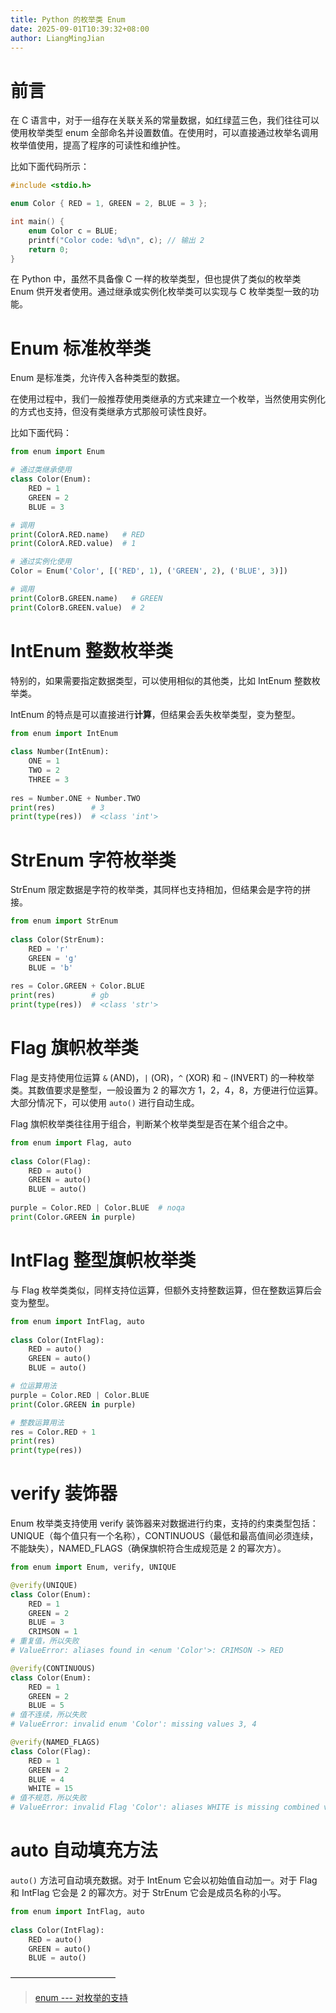 ```yaml
---
title: Python 的枚举类 Enum
date: 2025-09-01T10:39:32+08:00
author: LiangMingJian
---
```


# 前言

在 C 语言中，对于一组存在关联关系的常量数据，如红绿蓝三色，我们往往可以使用枚举类型 enum 全部命名并设置数值。在使用时，可以直接通过枚举名调用枚举值使用，提高了程序的可读性和维护性。

比如下面代码所示：

```C
#include <stdio.h>

enum Color { RED = 1, GREEN = 2, BLUE = 3 };

int main() { 
    enum Color c = BLUE; 
    printf("Color code: %d\n", c); // 输出 2 
    return 0; 
}
```

在 Python 中，虽然不具备像 C 一样的枚举类型，但也提供了类似的枚举类 Enum 供开发者使用。通过继承或实例化枚举类可以实现与 C 枚举类型一致的功能。

# Enum 标准枚举类

Enum 是标准类，允许传入各种类型的数据。

在使用过程中，我们一般推荐使用类继承的方式来建立一个枚举，当然使用实例化的方式也支持，但没有类继承方式那般可读性良好。

比如下面代码：

```python
from enum import Enum

# 通过类继承使用
class Color(Enum):
    RED = 1
    GREEN = 2
    BLUE = 3

# 调用
print(ColorA.RED.name)   # RED
print(ColorA.RED.value)  # 1

# 通过实例化使用
Color = Enum('Color', [('RED', 1), ('GREEN', 2), ('BLUE', 3)])

# 调用
print(ColorB.GREEN.name)   # GREEN
print(ColorB.GREEN.value)  # 2
```

# IntEnum 整数枚举类

特别的，如果需要指定数据类型，可以使用相似的其他类，比如 IntEnum 整数枚举类。

IntEnum 的特点是可以直接进行**计算**，但结果会丢失枚举类型，变为整型。

```python
from enum import IntEnum  
  
class Number(IntEnum):  
    ONE = 1  
    TWO = 2  
    THREE = 3  
  
res = Number.ONE + Number.TWO  
print(res)        # 3
print(type(res))  # <class 'int'>
```

# StrEnum 字符枚举类

StrEnum 限定数据是字符的枚举类，其同样也支持相加，但结果会是字符的拼接。

```python
from enum import StrEnum  
  
class Color(StrEnum):  
    RED = 'r'  
    GREEN = 'g'  
    BLUE = 'b'  
  
res = Color.GREEN + Color.BLUE  
print(res)        # gb
print(type(res))  # <class 'str'>
```

# Flag 旗帜枚举类

Flag 是支持使用位运算 `&` (AND)，`|` (OR)，`^` (XOR) 和 `~` (INVERT) 的一种枚举类。其数值要求是整型，一般设置为 2 的幂次方 1，2，4，8，方便进行位运算。大部分情况下，可以使用 `auto()` 进行自动生成。

Flag 旗帜枚举类往往用于组合，判断某个枚举类型是否在某个组合之中。

```python
from enum import Flag, auto  
  
class Color(Flag):  
    RED = auto()  
    GREEN = auto()  
    BLUE = auto()  
  
purple = Color.RED | Color.BLUE  # noqa
print(Color.GREEN in purple)
```

# IntFlag 整型旗帜枚举类

与 Flag 枚举类类似，同样支持位运算，但额外支持整数运算，但在整数运算后会变为整型。

```python
from enum import IntFlag, auto  
  
class Color(IntFlag):  
    RED = auto()  
    GREEN = auto()  
    BLUE = auto()  

# 位运算用法
purple = Color.RED | Color.BLUE  
print(Color.GREEN in purple)  

# 整数运算用法
res = Color.RED + 1  
print(res)  
print(type(res))
```

# verify 装饰器

Enum 枚举类支持使用 verify 装饰器来对数据进行约束，支持的约束类型包括：UNIQUE（每个值只有一个名称），CONTINUOUS（最低和最高值间必须连续，不能缺失），NAMED_FLAGS（确保旗帜符合生成规范是 2 的幂次方）。

```python
from enum import Enum, verify, UNIQUE

@verify(UNIQUE)
class Color(Enum):
    RED = 1
    GREEN = 2
    BLUE = 3
    CRIMSON = 1
# 重复值，所以失败
# ValueError: aliases found in <enum 'Color'>: CRIMSON -> RED

@verify(CONTINUOUS)
class Color(Enum):
    RED = 1
    GREEN = 2
    BLUE = 5
# 值不连续，所以失败
# ValueError: invalid enum 'Color': missing values 3, 4

@verify(NAMED_FLAGS)
class Color(Flag):
    RED = 1
    GREEN = 2
    BLUE = 4
    WHITE = 15
# 值不规范，所以失败
# ValueError: invalid Flag 'Color': aliases WHITE is missing combined values of 0x18
```

# auto 自动填充方法

`auto()` 方法可自动填充数据。对于 IntEnum 它会以初始值自动加一。对于 Flag 和 IntFlag 它会是 2 的幂次方。对于 StrEnum 它会是成员名称的小写。

```python
from enum import IntFlag, auto  
  
class Color(IntFlag):  
    RED = auto()  
    GREEN = auto()  
    BLUE = auto()  
```

————————————

> [ enum --- 对枚举的支持 ](https://docs.python.org/zh-cn/3.13/library/enum.html)
